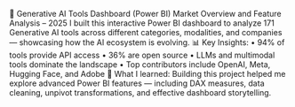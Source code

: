 🚀 Generative AI Tools Dashboard (Power BI)
 Market Overview and Feature Analysis – 2025
I built this interactive Power BI dashboard to analyze 171 Generative AI tools across different categories, modalities, and companies — showcasing how the AI ecosystem is evolving.
📊 Key Insights:
 • 94% of tools provide API access
 • 36% are open source
 • LLMs and multimodal tools dominate the landscape
 • Top contributors include OpenAI, Meta, Hugging Face, and Adobe
🧠 What I learned:
 Building this project helped me explore advanced Power BI features — including DAX measures, data cleaning, unpivot transformations, and effective dashboard storytelling.
